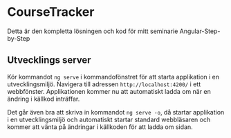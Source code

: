 # CourseTracker

Detta är den kompletta lösningen och kod för mitt seminarie Angular-Step-by-Step

## Utvecklings server

Kör kommandot `ng serve` i kommandofönstret för att starta applikation i en utvecklingsmiljö. Navigera till adressen `http://localhost:4200/` i ett webbfönster.
Applikationen kommer nu att automatiskt ladda om när en ändring i källkod inträffar.

Det går även bra att skriva in kommandot `ng serve -o`, då startar applikation i en utvecklingsmiljö och automatiskt startar standard webbläsaren och kommer att vänta på ändringar i källkoden för att ladda om sidan.

